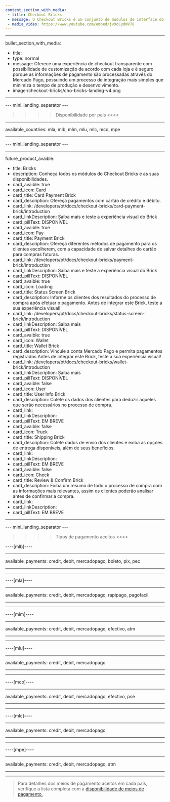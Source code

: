 ```yaml
---
content_section_with_media: 
 - title: Checkout Bricks
 - message: O Checkout Bricks é um conjunto de módulos de interface do usuário que já vêm prontos para o front-end e são otimizados para uma melhor usabilidade e conversão. Cada Brick pode ser utilizado de forma independente ou em conjunto, formando a experiência de um checkout completo.
 - media_video: https://www.youtube.com/embed/jv9oCydWV78
---
```


---
bullet_section_with_media: 
 - title: 
 - type: normal
 - message: Oferece uma experiência de checkout transparente com possibilidade de customização de acordo com cada loja e é seguro porque as informações de pagamento são processadas através do Mercado Pago, possuindo um processo de integração mais simples que minimiza o tempo de produção e desenvolvimento.
 - image:/checkout-bricks/cho-bricks-landing-v4.png
---

--- mini_landing_separator ---

>>>> Disponibilidade por país <<<<
---
available_countries: mla, mlb, mlm, mlu, mlc, mco, mpe

---

--- mini_landing_separator ---

---
future_product_avaible: 
 - title: Bricks
 - description: Conheça todos os módulos do Checkout Bricks e as suas disponibilidades.
 - card_avaible: true
 - card_icon: Card
 - card_title: Card Payment Brick
 - card_description: Ofereça pagamentos com cartão de crédito e débito.
 - card_link: /developers/pt/docs/checkout-bricks/card-payment-brick/introduction
 - card_linkDescription: Saiba mais e teste a experiência visual do Brick
 - card_pillText: DISPONÍVEL
 - card_avaible: true
 - card_icon: Pay
 - card_title: Payment Brick
 - card_description: Ofereça diferentes métodos de pagamento para os clientes escolherem, com a capacidade de salvar detalhes do cartão para compras futuras.
 - card_link: /developers/pt/docs/checkout-bricks/payment-brick/introduction
 - card_linkDescription: Saiba mais e teste a experiência visual do Brick
 - card_pillText: DISPONÍVEL
 - card_avaible: true
 - card_icon: Loading
 - card_title: Status Screen Brick
 - card_description: Informe os clientes dos resultados do processo de compra após efetuar o pagamento. Antes de integrar este Brick, teste a sua experiência visual!
 - card_link: /developers/pt/docs/checkout-bricks/status-screen-brick/introduction
 - card_linkDescription: Saiba mais
 - card_pillText: DISPONÍVEL
 - card_avaible: true
 - card_icon: Wallet
 - card_title: Wallet Brick
 - card_description: Vincule a conta Mercado Pago e permita pagamentos registrados.Antes de integrar este Brick, teste a sua experiência visual!
 - card_link: /developers/pt/docs/checkout-bricks/wallet-brick/introduction
 - card_linkDescription: Saiba mais
 - card_pillText: DISPONÍVEL
 - card_avaible: false
 - card_icon: User
 - card_title: User Info Brick
 - card_description: Colete os dados dos clientes para deduzir aqueles que serão necessários no processo de compra.
 - card_link:
 - card_linkDescription:
 - card_pillText: EM BREVE
 - card_avaible: false
 - card_icon: Truck
 - card_title: Shipping Brick
 - card_description: Colete dados de envio dos clientes e exiba as opções de entrega disponíveis, além de seus benefícios.
 - card_link:
 - card_linkDescription:
 - card_pillText: EM BREVE
 - card_avaible: false
 - card_icon: Check
 - card_title: Review & Confirm Brick
 - card_description: Exiba um resumo de todo o processo de compra com as informações mais relevantes, assim os clientes poderão analisar antes de confirmar a compra.
 - card_link:
 - card_linkDescription:
 - card_pillText: EM BREVE
---

--- mini_landing_separator ---
>>>> Tipos de pagamento aceitos <<<<

----[mlb]----

---
available_payments: credit, debit, mercadopago, boleto, pix, pec

---

------------

----[mla]---- 

---
available_payments: credit, debit, mercadopago, rapipago, pagofacil

---
------------

----[mlm]---- 

---
available_payments: credit, debit, mercadopago, efectivo, atm

---
------------

----[mlu]---- 

---
available_payments: credit, debit, mercadopago

---
------------

----[mco]---- 

---
available_payments: credit, debit, mercadopago, efectivo, pse

---
------------

----[mlc]---- 

---
available_payments: credit, debit, mercadopago

---
------------

----[mpe]---- 

---
available_payments: credit, debit, mercadopago, atm

---
------------

> Para detalhes dos meios de pagamento aceitos em cada país, verifique a lista completa com a [disponibilidade de meios de pagamento.](/developers/pt/docs/sales-processing/payment-methods)